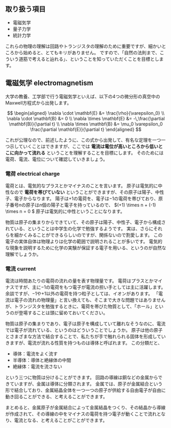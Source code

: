 ## 取り扱う項目
* 電磁気学
* 量子力学
* 統計力学

これらの物理の理解は回路やトランジスタの理解のために重要ですが、細かいところから始めると、とてもキリがありません。
ですので、「自然の法則まで、こういう道筋で考えると辿れる」、ということを知っていただくことを目標とします。

## 電磁気学 electromagnetism
大学の教養、工学部で行う電磁気学といえば、以下の4つの微分形の真空中のMaxwell方程式から出発します。

$$
\begin{aligned}
\nabla \cdot \mathbf{E} &= \frac{\rho}{\varepsilon_0} \\
\nabla \cdot \mathbf{B} &= 0 \\
\nabla \times \mathbf{E} &= -\,\frac{\partial \mathbf{B}}{\partial t} \\
\nabla \times \mathbf{B} &= \mu_0 \varepsilon_0 \frac{\partial \mathbf{E}}{\partial t}
\end{aligned}
$$

これが公理なので、前述したように、この式から出発して、有名な定理を一つ一つ示していくことはできますが、ここでは **電流は電位が高いところから低いとこに向かって流れる** ということを理解することを目標にします。
そのためには電荷、電流、電位について確認していきましょう。

### 電荷 electrical charge
電荷とは、電気的なプラスとかマイナスのことを言います。
原子は電気的に中性なので **電荷を帯びていない** ということができますが、その原子は陽子、中性子、電子からなります。
陽子は$+1$の電荷を、電子は$-1$の電荷を帯びており、原子番号$n$の原子は$n$個の陽子と電子を持っているので、 $(+1) \times n + (-1) \times n = 0 $ 原子は電気的に中性ということになります。


物質は原子の集まりからできていて、その原子は陽子、中性子、電子から構成されている、ということは中学生の化学で勉強するようです。
実は、さらにそれらを細かくみることができるらしいのですが、関係ないので割愛します。
この電子の実体自体は物理よりは化学の範囲で説明されることが多いです。
電気的な現象を説明するために化学の実験が保証する電子を用いる、というのが自然な理解でしょうか。

### 電流 current
電流は時間あたりの電荷の流れの量を表す物理量です。
電荷はプラスとかマイナスですが、主に$-1$の電荷をもつ電子が電流の担い手としては主に活躍します。
余談ですが、$-1$や$+1$以外の電荷を持つ粒子としては、イオンがあります。
「電流は電子の流れの物理量」と言い換えても、そこまで大きな問題ではありませんが、トランジスタを勉強するときに、電荷を帯びた物質として、「ホール」というのが登場することは頭に留めておいてください。

物質は原子の集まりであり、電子は原子を構成していて離れなそうなのに、電流では電子が流れている、というのはどういうことでしょうか。
原子は他の原子とさまざまな方法で結合することで、私たちが手で触れられる固体を形成していきますが、電流が流れる性質を持つものは導体と呼ばれます。
この分類だと、

- 導体：電流をよく流す
- 半導体：導体と絶縁体の中間
- 絶縁体：電流を流さない

という三つに物質は分けることができます。
回路の導線は銅などの金属からできていますが、金属は導体に分類されます。
金属では、原子が金属結合という形で結合しており、金属結晶全体を一つ一つの原子が供給する自由電子が自由に動き回ることができる、と考えることができます。

まとめると、金属原子が金属結合によって金属結晶をつくり、その結晶から導線が作成されて、その導線の中をマイナスの電荷を持つ電子が動くことで流れとなり、電流となる、と考えることがことができます。

